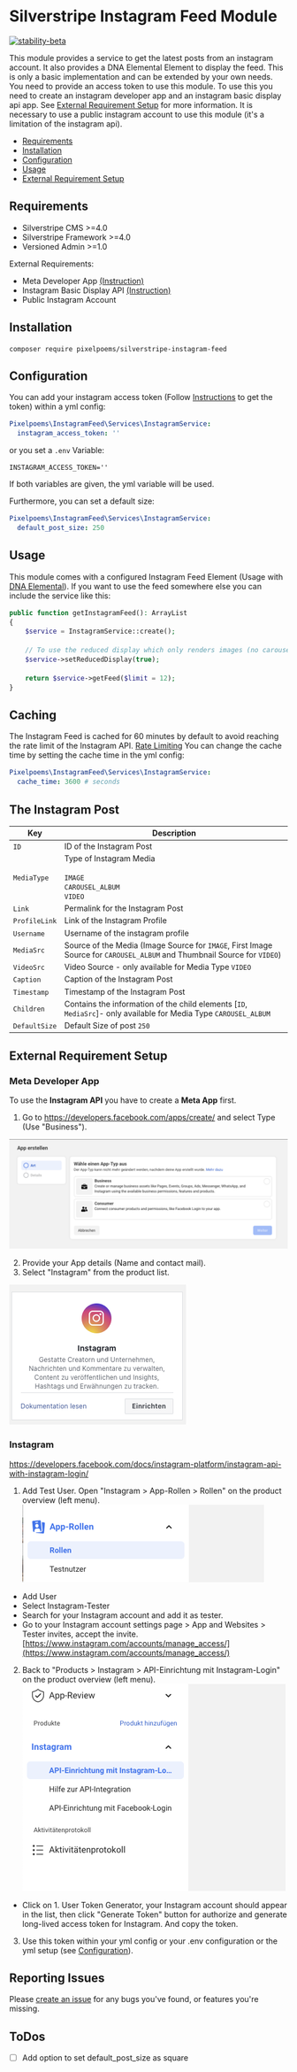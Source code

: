 # Silverstripe Instagram Feed Module
[![stability-beta](https://img.shields.io/badge/stability-beta-33bbff.svg)](https://github.com/mkenney/software-guides/blob/master/STABILITY-BADGES.md#beta)

This module provides a service to get the latest posts from an instagram account.
It also provides a DNA Elemental Element to display the feed.
This is only a basic implementation and can be extended by your own needs.
You need to provide an access token to use this module.
To use this you need to create an instagram developer app and an instagram basic display api app.
See [External Requirement Setup](#external-requirement-setup) for more information.
It is necessary to use a public instagram account to use this module (it's a limitation of the instagram api).


* [Requirements](#requirements)
* [Installation](#installation)
* [Configuration](#configuration)
* [Usage](#usage)
* [External Requirement Setup](#external-requirement-setup)

## Requirements

* Silverstripe CMS >=4.0
* Silverstripe Framework >=4.0
* Versioned Admin >=1.0

External Requirements:
* Meta Developer App [(Instruction)](#meta-developer-app)
* Instagram Basic Display API [(Instruction)](#instagram-basic-display-api)
* Public Instagram Account

## Installation
```
composer require pixelpoems/silverstripe-instagram-feed
```

## Configuration
You can add your instagram access token (Follow [Instructions](#external-requirement-setup) to get the token) within a yml config:
```yml
Pixelpoems\InstagramFeed\Services\InstagramService:
  instagram_access_token: ''
```

or you set a `.env` Variable:
```.env
INSTAGRAM_ACCESS_TOKEN=''
```

If both variables are given, the yml variable will be used.

Furthermore, you can set a default size:
```yml
Pixelpoems\InstagramFeed\Services\InstagramService:
  default_post_size: 250
```

## Usage
This module comes with a configured Instagram Feed Element (Usage with [DNA Elemental]()).
If you want to use the feed somewhere else you can include the service like this:
```php
public function getInstagramFeed(): ArrayList
{
    $service = InstagramService::create();

    // To use the reduced display which only renders images (no carousels or videos)
    $service->setReducedDisplay(true);

    return $service->getFeed($limit = 12);
}
```

## Caching
The Instagram Feed is cached for 60 minutes by default to avoid reaching the rate limit of the Instagram API. [Rate Limiting](https://developers.facebook.com/docs/graph-api/overview/rate-limiting/)
You can change the cache time by setting the cache time in the yml config:
```yml
Pixelpoems\InstagramFeed\Services\InstagramService:
  cache_time: 3600 # seconds
```


## The Instagram Post
| Key           | Description                                                                                                              |
|---------------|--------------------------------------------------------------------------------------------------------------------------|
| `ID`          | ID of the Instagram Post                                                                                                 |
| `MediaType`   | Type of Instagram Media<br/><br/>`IMAGE`<br/>`CAROUSEL_ALBUM`<br/>`VIDEO`                                                |
| `Link`        | Permalink for the Instagram Post                                                                                         |
| `ProfileLink` | Link of the Instagram Profile                                                                                            |
| `Username`    | Username of the instagram profile                                                                                        |
| `MediaSrc`    | Source of the Media (Image Source for `IMAGE`, First Image Source for `CAROUSEL_ALBUM` and Thumbnail Source for `VIDEO`) |
| `VideoSrc`    | Video Source - only available for Media Type `VIDEO`                                                                     |
| `Caption`     | Caption of the Instagram Post                                                                                            |
| `Timestamp`   | Timestamp of the Instagram Post                                                                                          |
| `Children`    | Contains the information of the child elements [`ID`, `MediaSrc`]- only available for Media Type `CAROUSEL_ALBUM`        |
| `DefaultSize` | Default Size of post `250`                                                                                               |

## External Requirement Setup
### Meta Developer App
To use the **Instagram API** you have to create a **Meta App** first.
1. Go to https://developers.facebook.com/apps/create/ and select Type (Use "Business").

![external-requirements-meta-1.png](resources%2Fexternal-requirements-meta-1.png)

2. Provide your App details (Name and contact mail).
3. Select "Instagram" from the product list.

![external-requirements-meta-3.png](resources%2Fexternal-requirements-meta-3.png)

### Instagram
https://developers.facebook.com/docs/instagram-platform/instagram-api-with-instagram-login/

1. Add Test User. Open "Instagram > App-Rollen > Rollen" on the product overview (left menu).
![external-requirements-test-user.png](resources%2Fexternal-requirements-test-user.png)
- Add User
- Select Instagram-Tester
- Search for your Instagram account and add it as tester.
- Go to your Instagram account settings page > App and Websites > Tester invites, accept the invite.
  [https://www.instagram.com/accounts/manage_access/](https://www.instagram.com/accounts/manage_access/)


2. Back to "Products > Instagram > API-Einrichtung mit Instagram-Login" on the product overview (left menu).
   ![external-requirements-idapi-1.png](resources%2Fexternal-requirements-idapi-1.png)

- Click on 1. User Token Generator, your Instagram account should appear in the list, then click "Generate Token" button for authorize and generate long-lived access token for Instagram. And copy the token.

3. Use this token within your yml config or your .env configuration or the yml setup (see [Configuration](#configuration)).


## Reporting Issues
Please [create an issue](https://github.com/pixelpoems/silverstripe-instagram-feed/issues) for any bugs you've found, or
features you're missing.

## ToDos
- [ ] Add option to set default_post_size as square
